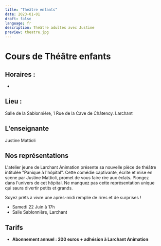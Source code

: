 ```yaml
---
title: "Théâtre enfants"
date: 2023-01-01
draft: false
language: fr
description: Théâtre adultes avec Justine
preview: theatre.jpg
---
```


# Cours de Théâtre enfants 

## Horaires :
- 

## Lieu : 
Salle de la Sablonnière, 1 Rue de la Cave de Châtenoy. Larchant

## L'enseignante 
Justine Mattioli

## Nos représentations

L'atelier jeune de Larchant Animation présente sa nouvelle pièce de théâtre intitulée "Panique à l'hôpital". Cette comédie captivante, écrite et mise en scène par Justine Mattioli, promet de vous faire rire aux éclats. Plongez dans l'univers de cet hôpital. Ne manquez pas cette représentation unique qui saura divertir petits et grands.

 Soyez prêts à vivre une après-midi remplie de rires et de surprises ! 

 - Samedi 22 Juin à 17h
 - Salle Sablonnière, Larchant


## Tarifs
* **Abonnement annuel : 200 euros + adhésion à Larchant Animation**


